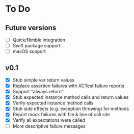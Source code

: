 # To Do

## Future versions
- [ ] Quick/Nimble integration
- [ ] Swift package support
- [ ] macOS support

## v0.1
- [x] Stub simple var return values
- [x] Replace assertion failures with XCTest failure reports
- [x] Support "always return"
- [x] Stub expected instance method calls and return values
- [x] Verify expected instance method calls
- [x] Stub side effects (e.g. exception throwing) for methods
- [x] Report mock failures with file & line of call site
- [x] Verify all expectations were called
- [ ] More descriptive failure messages
